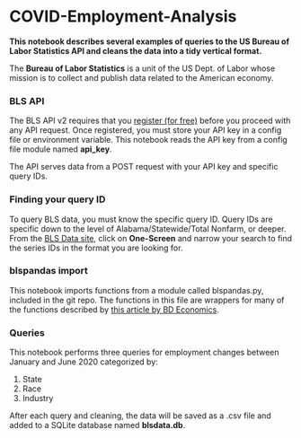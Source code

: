 # COVID-Employment-Analysis

__This notebook describes several examples of queries to the US Bureau of Labor Statistics API and cleans the data into a tidy vertical format.__

The __Bureau of Labor Statistics__ is a unit of the US Dept. of Labor whose mission is to collect and publish data related to the American economy.

### BLS API
The BLS API v2 requires that you [register (for free)](https://data.bls.gov/registrationEngine/) before you proceed with any API request. Once registered, you must store your API key in a config file or environment variable. This notebook reads the API key from a config file module named __api_key__. 

The API serves data from a POST request with your API key and specific query IDs.


### Finding your query ID
To query BLS data, you must know the specific query ID. Query IDs are specific down to the level of Alabama/Statewide/Total Nonfarm, or deeper. From the [BLS Data site](https://www.bls.gov/data/), click on __One-Screen__ and narrow your search to find the series IDs in the format you are looking for.

### blspandas import
This notebook imports functions from a module called blspandas.py, included in the git repo. The functions in this file are wrappers for many of the functions described by [this article by BD Economics](https://www.bd-econ.com/blsapi.html). 

### Queries
This notebook performs three queries for employment changes between January and June 2020 categorized by: 

1. State
2. Race
3. Industry

After each query and cleaning, the data will be saved as a .csv file and added to a SQLite database named __blsdata.db__.